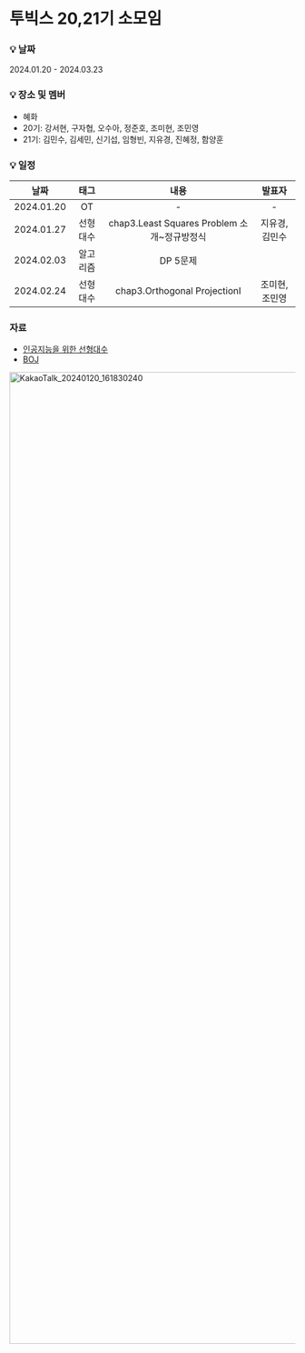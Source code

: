 # 투빅스 20,21기 소모임
### 💡 날짜
2024.01.20 - 2024.03.23
### 💡 장소 및 멤버
- 혜화   
- 20기: 강서현, 구자협, 오수아, 정준호, 조미현, 조민영
- 21기: 김민수, 김세민, 신기섭, 임형빈, 지유경, 진혜정, 함양훈
### 💡 일정
|날짜|태그|내용|발표자|
|:---:|:---:|:---:|:---:|
|2024.01.20|OT|-|-|
|2024.01.27|선형대수|chap3.Least Squares Problem 소개~정규방정식|지유경,김민수|
|2024.02.03|알고리즘|DP 5문제||
|2024.02.24|선형대수|chap3.Orthogonal ProjectionⅠ|조미현,조민영|
### 자료
- [인공지능을 위한 선형대수](https://www.boostcourse.org/ai251/joinLectures/195088?isDesc=false)  
- [BOJ](https://www.acmicpc.net/)  
<img width="1710" alt="KakaoTalk_20240120_161830240" src="https://github.com/chominyeong/tobigs_20-21_Hyehwa/assets/81460659/3900e42d-2044-44e2-8b3b-3520260580b6">

